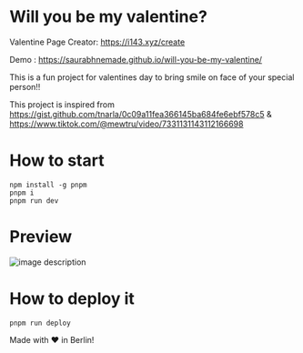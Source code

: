 # Will you be my valentine?

Valentine Page Creator: https://i143.xyz/create

Demo : https://saurabhnemade.github.io/will-you-be-my-valentine/

This is a fun project for valentines day to bring smile on face of your special person!!

This project is inspired from
https://gist.github.com/tnarla/0c09a11fea366145ba684fe6ebf578c5 & https://www.tiktok.com/@mewtru/video/7331131143112166698

# How to start
```
npm install -g pnpm
pnpm i
pnpm run dev
```

# Preview

![image description](demo.gif)


# How to deploy it
```
pnpm run deploy
````

Made with ❤️ in Berlin!
